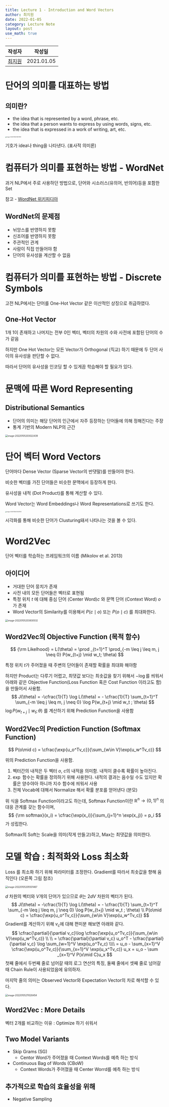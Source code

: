 ```yaml
---
title: Lecture 1 - Introduction and Word Vectors
author: 최지원
date: 2022-01-05
category: Lecture Note
layout: post
use_math: true
---
```



|         작성자          |   작성일   |
| :---------------------: | :--------: |
| [최지원](jasonchoi.dev) | 2021.01.05 |



# 단어의 의미를 대표하는 방법 

## 의미란?

-   the idea that is represented by a word, phrase, etc.
-   the idea that a person wants to express by using words, signs, etc.
-   the idea that is expressed in a work of writing, art, etc.

<img src="../assets/image-20220105201621993.png" alt="image-20220105201621993" style="zoom:25%;" />

기호가 idea나 thing을 나타낸다. (표사적 의미론)

# 컴퓨터가 의미를 표현하는 방법 - WordNet

과거 NLP에서 주로 사용하던 방법으로, 단어와 시소러스(유의어, 반의어)등을 포함한 Set 

참고 - [WordNet 위키피디아](https://ko.wikipedia.org/wiki/%EC%9B%8C%EB%93%9C%EB%84%B7)

##  WordNet의 문제점

-   뉘앙스를 반영하지 못함
-   신조어를 반영하지 못함
-   주관적인 관계
-   사람이 직접 만들어야 함
-   단어의 유사성을 계산할 수 없음

# 컴퓨터가 의미를 표현하는 방법 - Discrete Symbols

고전 NLP에서는 단어를 One-Hot Vector 같은 이산적인 상징으로 취급하였다. 

## One-Hot Vector

1개 1이 존재하고 나머지는 전부 0인 벡터, 벡터의 차원의 수와 사전에 포함된 단어의 수가 같음

하지만 One Hot Vector는 모든 Vector가 Orthogonal (직교) 하기 때문에 두 단어 사이의 유사성을 판단할 수 없다. 

따라서 단어의 유사성을 인코딩 할 수 있게끔 학습해야 할 필요가 있다. 



# 문맥에 따른 Word Representing

## Distributional Semantics

-   단어의 의미는 해당 단어의 인근에서 자주 등장하는 단어들에 의해 정해진다는 주장
-   통계 기반의 Modern NLP의 근간

<img src="../assets/image-20220105203022439.png" alt="image-20220105203022439" style="zoom:50%;" />



# 단어 벡터 Word Vectors

단어마다 Dense Vector (Sparse Vector의 반댓말)를 만들어야 한다. 

비슷한 벡터를 가진 단어들은 비슷한 문맥에서 등장하게 한다. 

유사성을 내적 (Dot Product)를 통해 계산할 수 있다. 

Word Vector는 Word Embeddings나 Word Representations로 쓰기도 한다. 

<img src="../assets/image-20220105203333133.png" alt="image-20220105203333133" style="zoom:25%;" />

시각화를 통해 비슷한 단어가 Clusturing돼서 나타나는 것을 볼 수 있다. 



# Word2Vec

단어 벡터를 학습하는 프레임워크의 이름 (Mikolov et al. 2013)

## 아이디어

-   거대한 단어 뭉치가 존재
-   사전 내의 모든 단어들은 벡터로 표현됨
-   특정 위치 $t$ 에 대해 중심 단어 (Center Word)$c$ 와 문맥 단어 (Context Word) $o$ 가 존재
-   Word Vector의 Similarity를 이용해서 $P(c \mid o)$ 또는 $P(o \mid c)$ 를 최대화한다. 

<img src="../assets/image-20220105203830532.png" alt="image-20220105203830532" style="zoom:50%;" />



## Word2Vec의 Objective Function (목적 함수)

$$
{\rm Likelhood} = L(\theta) = \prod _{t=1}^T \prod_{-m \leq j \leq m, j \neq 0} P(w_{t+j} \mid w_t; \theta)
$$

특정 위치 $t$가 주어졌을 때 주변의 단어들이 존재할 확률을 최대화 해야함 

하지만 Product는 다루기 어렵고, 최댓값 보다는 최솟값을 찾기 위해서 $-\log$를 씌워서 아래와 같은 Objective Function(Loss Function 혹은 Cost Function 이라고도 함)을 만들어서 사용함. 
$$
J(\theta) = -\cfrac{1}{T} \log L(\theta) = - \cfrac{1}{T} \sum_{t=1}^T \sum_{-m \leq j \leq m, j \neq 0} \log P(w_{t+j} \mid w_t ; \theta)
$$
$\log P(w_{t+j} \mid w_t; \theta)$ 를 계산하기 위해 Prediction Function을 사용함



## Word2Vec의 Prediction Function (Softmax Function)

$$
P(o\mid c) = \cfrac{\exp{u_o^Tv_c}}{\sum_{w\in V}\exp(u_w^Tv_c)}
$$

위의 Prediction Function을 사용함. 

1.   벡터간의 내적은 두 벡터 $o$, $c$의 내적을 의미함. 내적이 클수록 확률이 높아진다. 
2.   $\exp$ 함수는 확률을 정의하기 위해 사용한다. 내적의 결과는 음수일 수도 있지만 확률은 양수야아 하니까 지수 함수에 씌워서 사용
3.   전체 Vocab에 대해서 Normalize 해서 확률 분포를 얻어낸다 (분모)

위 식을 Softmax Function이라고도 하는데, Softmax Function이란 $\mathbb{R}^n \rightarrow (0,1)^n$ 의 대응 관계를 갖는 함수이며,
$$
{\rm softmax}(x_i) = \cfrac{\exp(x_i)}{\sum_{j=1}^n \exp(x_j)} = p_i
$$
가 성립한다. 

Softmax의 Soft는 Scale을 의미(작게 만들고)하고, Max는 최댓값을 의미한다. 



# 모델 학습 : 최적화와 Loss 최소화 

Loss 를 최소화 하기 위해 파라미터를 조정한다. Gradient를 따라서 최솟값을 향해 움직인다 (오른쪽 그림 참조)

<img src="../assets/image-20220105205501467.png" alt="image-20220105205501467" style="zoom:50%;" />

$d$ 차원의 벡터와 $V$개의 단어가 있으므로 $\theta$는 $2dV$ 차원의 벡터가 된다. 
$$
J(\theta) = -\cfrac{1}{T} \log L(\theta) = - \cfrac{1}{T} \sum_{t=1}^T \sum_{-m \leq j \leq m, j \neq 0} \log P(w_{t+j} \mid w_t ; \theta)
\\
P(o\mid c) = \cfrac{\exp{u_o^Tv_c}}{\sum_{w\in V}\exp(u_w^Tv_c)}
$$
Gradient를 계산하기 위해   $v_c$에 대해 편미분 해보면 아래와 같다. 
$$
\cfrac{\partial}{\partial v_c}\log \cfrac{\exp{u_o^Tv_c}}{\sum_{w\in V}\exp(u_w^Tv_c)}
\\
\\
= \cfrac{\partial}{\partial v_c} u_o^T - \cfrac{\partial}{\partial v_c} \log \sum_{w=1}^V \exp(u_o^Tv_c)
\\\\
= u_o - \sum_{x=1}^V \cfrac{\exp(u_o^Tv_c)}{\sum_{x=1}^V \exp(u_x^Tv_c)} u_x
= u_o - \sum _{x=1}^V P(x\mid C)u_x
$$
첫째 줄에서 두번째 줄로 넘어갈 때의 로그 연산의 특징, 둘째 줄에서 셋째 줄로 넘어갈때 Chain Rule이 사용되었음에 유의하자.

마지막 줄의 의미는 Observed Vector와 Expectation Vector의 차로 해석할 수 있다. 

<img src="../assets/image-20220105211028454.png" alt="image-20220105211028454" style="zoom:50%;" />



## Word2Vec : More Details

벡터 2개를 비교하는 이유 : Optimize 하기 쉬워서 

## Two Model Variants

-   Skip Grams (SG)
    -   Centor Word가 주어졌을 때 Context Words를 예측 하는 방식
-   Continuous Bag of Words (CBoW)
    -   Context Words가 주어졌을 때 Center Worrd를 예측 하는 방식

## 추가적으로 학습의 효율성을 위해 

-   Negative Sampling 
